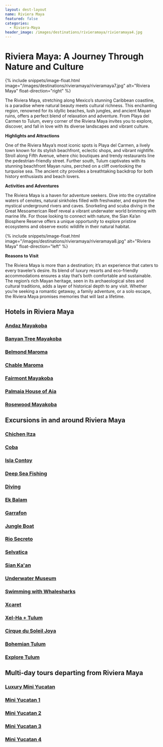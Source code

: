 ```yaml
---
layout: dest-layout
name: Riviera Maya
featured: false
categories:
  - Riviera-Maya
header_image: /images/destinations/rivieramaya/rivieramaya4.jpg
---
```

# **Riviera Maya: A Journey Through Nature and Culture**

{% include snippets/image-float.html image="/images/destinations/rivieramaya/rivieramaya7.jpg" alt="Riviera Maya" float-direction="right" %}

The Riviera Maya, stretching along Mexico’s stunning Caribbean coastline, is a paradise where natural beauty meets cultural richness. This enchanting region, renowned for its idyllic beaches, lush jungles, and ancient Mayan ruins, offers a perfect blend of relaxation and adventure. From Playa del Carmen to Tulum, every corner of the Riviera Maya invites you to explore, discover, and fall in love with its diverse landscapes and vibrant culture.

**Highlights and Attractions**

One of the Riviera Maya’s most iconic spots is Playa del Carmen, a lively town known for its stylish beachfront, eclectic shops, and vibrant nightlife. Stroll along Fifth Avenue, where chic boutiques and trendy restaurants line the pedestrian-friendly street. Further south, Tulum captivates with its stunning beachfront Mayan ruins, perched on a cliff overlooking the turquoise sea. The ancient city provides a breathtaking backdrop for both history enthusiasts and beach lovers.

**Activities and Adventures**

The Riviera Maya is a haven for adventure seekers. Dive into the crystalline waters of cenotes, natural sinkholes filled with freshwater, and explore the mystical underground rivers and caves. Snorkeling and scuba diving in the Great Mesoamerican Reef reveal a vibrant underwater world brimming with marine life. For those looking to connect with nature, the Sian Ka’an Biosphere Reserve offers a unique opportunity to explore pristine ecosystems and observe exotic wildlife in their natural habitat.

{% include snippets/image-float.html image="/images/destinations/rivieramaya/rivieramaya8.jpg" alt="Riviera Maya" float-direction="left" %}

**Reasons to Visit**

The Riviera Maya is more than a destination; it’s an experience that caters to every traveler’s desire. Its blend of luxury resorts and eco-friendly accommodations ensures a stay that’s both comfortable and sustainable. The region’s rich Mayan heritage, seen in its archaeological sites and cultural traditions, adds a layer of historical depth to any visit. Whether you’re seeking a romantic getaway, a family adventure, or a solo escape, the Riviera Maya promises memories that will last a lifetime.

## Hotels in Riviera Maya

<section class='grid'>
<div class="col-3_sm-4_xs-6 padded-1">
    <a href="/hotels/andaz">
        <div class="bg-image square" style="background-image:url('/images/hotels/andazmyk/andazmyk8.webp')">  </div>
        <h3 class='center'>Andaz Mayakoba</h3>        
    </a>  
</div>

<div class="col-3_sm-4_xs-6 padded-1">
    <a href="/hotels/banyantree">
        <div class="bg-image square" style="background-image:url('/images/hotels/banyanmyk/banyanmyk3.webp')">  </div>
        <h3 class='center'>Banyan Tree Mayakoba</h3>        
    </a>  
</div>

<div class="col-3_sm-4_xs-6 padded-1">
    <a href="/hotels/belmondmar">
        <div class="bg-image square" style="background-image:url('/images/hotels/belmond/belmond4.jpg')">  </div>
        <h3 class='center'>Belmond Maroma</h3>        
    </a>  
</div>

<div class="col-3_sm-4_xs-6 padded-1">
    <a href="/hotels/chablemaroma">
        <div class="bg-image square" style="background-image:url('/images/hotels/chablemaroma/chablemaroma5.jpeg')">  </div>
        <h3 class='center'>Chable Maroma</h3>        
    </a>  
</div>

<div class="col-3_sm-4_xs-6 padded-1">
    <a href="/hotels/fairmontmyk">
        <div class="bg-image square" style="background-image:url('/images/hotels/fairmontmyk/fairmontmyk4.webp')">  </div>
        <h3 class='center'>Fairmont Mayakoba</h3>        
    </a>  
</div>

<div class="col-3_sm-4_xs-6 padded-1">
    <a href="/hotels/palmaia">
        <div class="bg-image square" style="background-image:url('/images/hotels/palmaia/palmaia3.jpg')">  </div>
        <h3 class='center'>Palmaia House of Aia</h3>        
    </a>  
</div>

<div class="col-3_sm-4_xs-6 padded-1">
    <a href="/hotels/rosewoodmyk">
        <div class="bg-image square" style="background-image:url('/images/hotels/rosewoodmyk/rosewoodmyk3.webp')">  </div>
        <h3 class='center'>Rosewood Mayakoba</h3>        
    </a>  
</div>


</section>


## Excursions in and around Riviera Maya

<section class='grid'>
<div class="col-3_sm-4_xs-6 padded-1">
    <a href="/excursions/chichenexc">
        <div class="bg-image square" style="background-image:url('/images/destinations/yucatan/yucatan2.jpg')">  </div>
        <h3 class='center'>Chichen Itza</h3>        
    </a>  
</div>

<div class="col-3_sm-4_xs-6 padded-1">
    <a href="/excursions/cobaexc">
        <div class="bg-image square" style="background-image:url('/images/destinations/cancun/cancun7.jpg')">  </div>
        <h3 class='center'>Coba</h3>        
    </a>  
</div>

<div class="col-3_sm-4_xs-6 padded-1">
    <a href="/excursions/contoyexc">
        <div class="bg-image square" style="background-image:url('/images/destinations/cancun/cancun3.jpg')">  </div>
        <h3 class='center'>Isla Contoy</h3>        
    </a>  
</div>

<div class="col-3_sm-4_xs-6 padded-1">
    <a href="/excursions/deepseaexc">
        <div class="bg-image square" style="background-image:url('/images/destinations/cancun/cancun8.jpg')">  </div>
        <h3 class='center'>Deep Sea Fishing</h3>        
    </a>  
</div>

<div class="col-3_sm-4_xs-6 padded-1">
    <a href="/excursions/divingexc">
        <div class="bg-image square" style="background-image:url('/images/destinations/cancun/cancun6.jpg')">  </div>
        <h3 class='center'>Diving</h3>        
    </a>  
</div>

<div class="col-3_sm-4_xs-6 padded-1">
    <a href="/excursions/ekbalamexc">
        <div class="bg-image square" style="background-image:url('/images/destinations/yucatan/yucatan1.jpg')">  </div>
        <h3 class='center'>Ek Balam</h3>        
    </a>  
</div>

<div class="col-3_sm-4_xs-6 padded-1">
    <a href="/excursions/garrafonexc">
        <div class="bg-image square" style="background-image:url('/images/destinations/cancun/cancun1.jpg')">  </div>
        <h3 class='center'>Garrafon</h3>        
    </a>  
</div>

<div class="col-3_sm-4_xs-6 padded-1">
    <a href="/excursions/jungleboatexc">
        <div class="bg-image square" style="background-image:url('/images/destinations/cancun/cancun9.jpg')">  </div>
        <h3 class='center'>Jungle Boat</h3>        
    </a>  
</div>

<div class="col-3_sm-4_xs-6 padded-1">
    <a href="/excursions/riosecreto">
        <div class="bg-image square" style="background-image:url('/images/destinations/rivieramaya/riosecreto.jpg')">  </div>
        <h3 class='center'>Rio Secreto</h3>        
    </a>  
</div>

<div class="col-3_sm-4_xs-6 padded-1">
    <a href="/excursions/selvatica">
        <div class="bg-image square" style="background-image:url('/images/destinations/rivieramaya/selvatica.jpg')">  </div>
        <h3 class='center'>Selvatica</h3>        
    </a>  
</div>

<div class="col-3_sm-4_xs-6 padded-1">
    <a href="/excursions/siankaanexc">
        <div class="bg-image square" style="background-image:url('/images/hotels/chablecasa/chablecasa1.jpeg')">  </div>
        <h3 class='center'>Sian Ka'an</h3>        
    </a>  
</div>

<div class="col-3_sm-4_xs-6 padded-1">
    <a href="/excursions/underwaterexc">
        <div class="bg-image square" style="background-image:url('/images/destinations/cancun/cancun10.jpg')">  </div>
        <h3 class='center'>Underwater Museum</h3>        
    </a>  
</div>

<div class="col-3_sm-4_xs-6 padded-1">
    <a href="/excursions/whalesharkexc">
        <div class="bg-image square" style="background-image:url('/images/destinations/cancun/cancun11.jpg')">  </div>
        <h3 class='center'>Swimming with Whalesharks</h3>        
    </a>  
</div>

<div class="col-3_sm-4_xs-6 padded-1">
    <a href="/excursions/xcaretexc">
        <div class="bg-image square" style="background-image:url('/images/destinations/rivieramaya/xcaret.jpg')">  </div>
        <h3 class='center'>Xcaret</h3>        
    </a>  
</div>

<div class="col-3_sm-4_xs-6 padded-1">
    <a href="/excursions/xelhaexc">
        <div class="bg-image square" style="background-image:url('/images/destinations/rivieramaya/rivieramaya8.jpg')">  </div>
        <h3 class='center'>Xel-Ha + Tulum</h3>        
    </a>  
</div>

<div class="col-3_sm-4_xs-6 padded-1">
    <a href="/excursions/joya">
        <div class="bg-image square" style="background-image:url('/images/destinations/cancun/joya.webp')">  </div>
        <h3 class='center'>Cirque du Soleil Joya</h3>        
    </a>  
</div>

<div class="col-3_sm-4_xs-6 padded-1">
    <a href="/excursions/bohemian">
        <div class="bg-image square" style="background-image:url('/images/destinations/cancun/bohemian.jpg')">  </div>
        <h3 class='center'>Bohemian Tulum</h3>        
    </a>  
</div>

<div class="col-3_sm-4_xs-6 padded-1">
    <a href="/excursions/exploretulum">
        <div class="bg-image square" style="background-image:url('/images/destinations/cancun/coba.jpg')">  </div>
        <h3 class='center'>Explore Tulum</h3>        
    </a>  
</div>

</section>

## Multi-day tours departing from Riviera Maya

<section class='grid'>
<div class="col-3_sm-4_xs-6 padded-1">
    <a href="/tours/luxminiyuc">
        <div class="bg-image square" style="background-image:url('/images/destinations/merida/merida8.jpg')">  </div>
        <h3 class='center'>Luxury Mini Yucatan</h3>        
    </a>  
</div>

<div class="col-3_sm-4_xs-6 padded-1">
    <a href="/tours/miniyuc1">
        <div class="bg-image square" style="background-image:url('/images/destinations/yucatan/yucatan2.jpg')">  </div>
        <h3 class='center'>Mini Yucatan 1</h3>        
    </a>  
</div>

<div class="col-3_sm-4_xs-6 padded-1">
    <a href="/tours/miniyuc2">
        <div class="bg-image square" style="background-image:url('/images/destinations/yucatan/yucatan4.jpg')">  </div>
        <h3 class='center'>Mini Yucatan 2</h3>        
    </a>  
</div>

<div class="col-3_sm-4_xs-6 padded-1">
    <a href="/tours/miniyuc3">
        <div class="bg-image square" style="background-image:url('/images/destinations/yucatan/yucatan5.jpg')">  </div>
        <h3 class='center'>Mini Yucatan 3</h3>        
    </a>  
</div>

<div class="col-3_sm-4_xs-6 padded-1">
    <a href="/tours/miniyuc4">
        <div class="bg-image square" style="background-image:url('/images/destinations/merida/merida4.jpg')">  </div>
        <h3 class='center'>Mini Yucatan 4</h3>        
    </a>  
</div>

</section>